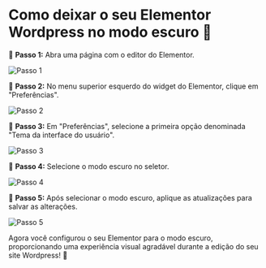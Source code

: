 # Como deixar o seu Elementor Wordpress no modo escuro 🌙

📝 **Passo 1:** Abra uma página com o editor do Elementor.

![Passo 1](link_da_imagem_passo_1)

📝 **Passo 2:** No menu superior esquerdo do widget do Elementor, clique em "Preferências".

![Passo 2](link_da_imagem_passo_2)

📝 **Passo 3:** Em "Preferências", selecione a primeira opção denominada "Tema da interface do usuário".

![Passo 3](link_da_imagem_passo_3)

📝 **Passo 4:** Selecione o modo escuro no seletor.

![Passo 4](link_da_imagem_passo_4)

📝 **Passo 5:** Após selecionar o modo escuro, aplique as atualizações para salvar as alterações.

![Passo 5](link_da_imagem_passo_5)

Agora você configurou o seu Elementor para o modo escuro, proporcionando uma experiência visual agradável durante a edição do seu site Wordpress! 🎉
